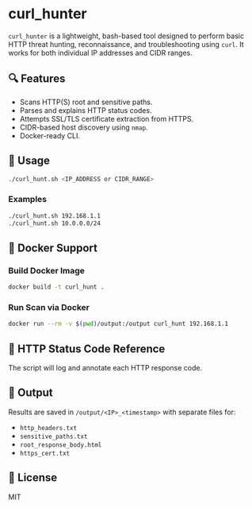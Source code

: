# curl_hunter

`curl_hunter` is a lightweight, bash-based tool designed to perform basic HTTP threat hunting, reconnaissance, and troubleshooting using `curl`. It works for both individual IP addresses and CIDR ranges.

## 🔍 Features

- Scans HTTP(S) root and sensitive paths.
- Parses and explains HTTP status codes.
- Attempts SSL/TLS certificate extraction from HTTPS.
- CIDR-based host discovery using `nmap`.
- Docker-ready CLI.

## 🚀 Usage

```bash
./curl_hunt.sh <IP_ADDRESS or CIDR_RANGE>
```

### Examples

```bash
./curl_hunt.sh 192.168.1.1
./curl_hunt.sh 10.0.0.0/24
```

## 🐳 Docker Support

### Build Docker Image

```bash
docker build -t curl_hunt .
```

### Run Scan via Docker

```bash
docker run --rm -v $(pwd)/output:/output curl_hunt 192.168.1.1
```

## 🧠 HTTP Status Code Reference

The script will log and annotate each HTTP response code.

## 📂 Output

Results are saved in `/output/<IP>_<timestamp>` with separate files for:

- `http_headers.txt`
- `sensitive_paths.txt`
- `root_response_body.html`
- `https_cert.txt`

## 📄 License

MIT
